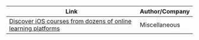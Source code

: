 Link | Author/Company
------------ | -------------
[Discover iOS courses from dozens of online learning platforms](https://bestcourses.io/results?q=ios&size=n_20_n) | Miscellaneous